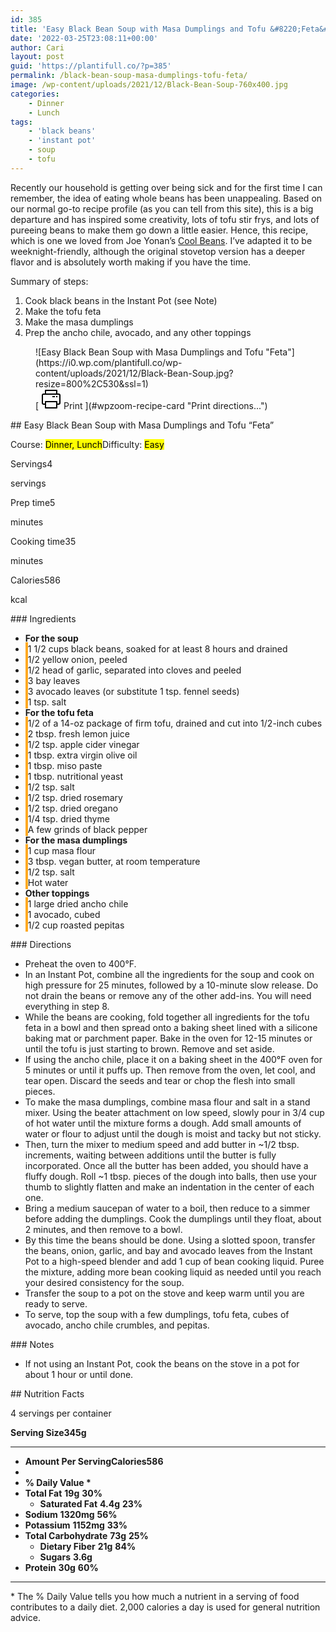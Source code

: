 ```yaml
---
id: 385
title: 'Easy Black Bean Soup with Masa Dumplings and Tofu &#8220;Feta&#8221;'
date: '2022-03-25T23:08:11+00:00'
author: Cari
layout: post
guid: 'https://plantifull.co/?p=385'
permalink: /black-bean-soup-masa-dumplings-tofu-feta/
image: /wp-content/uploads/2021/12/Black-Bean-Soup-760x400.jpg
categories:
    - Dinner
    - Lunch
tags:
    - 'black beans'
    - 'instant pot'
    - soup
    - tofu
---
```


Recently our household is getting over being sick and for the first time I can remember, the idea of eating whole beans has been unappealing. Based on our normal go-to recipe profile (as you can tell from this site), this is a big departure and has inspired some creativity, lots of tofu stir frys, and lots of pureeing beans to make them go down a little easier. Hence, this recipe, which is one we loved from Joe Yonan’s [Cool Beans](https://www.joeyonan.com/my-books/). I’ve adapted it to be weeknight-friendly, although the original stovetop version has a deeper flavor and is absolutely worth making if you have the time.

Summary of steps:

1. Cook black beans in the Instant Pot (see Note)
2. Make the tofu feta
3. Make the masa dumplings
4. Prep the ancho chile, avocado, and any other toppings

<div class="wp-block-wpzoom-recipe-card-block-recipe-card header-content-align-left block-alignment-left recipe-card-noimage is-style-newdesign" id="wpzoom-recipe-card"><div class="recipe-card-image"> <figure> ![Easy Black Bean Soup with Masa Dumplings and Tofu "Feta"](https://i0.wp.com/plantifull.co/wp-content/uploads/2021/12/Black-Bean-Soup.jpg?resize=800%2C530&ssl=1) <figcaption><div class="wpzoom-recipe-card-print-link"> [ <svg class="wpzoom-rcb-icon-print-link" height="32" viewbox="0 0 32 32" width="32" xmlns="http://www.w3.org/2000/svg"> <g data-name="Layer 55" id="Layer_55"> <path class="wpzoom-rcb-print-icon" d="M28,25H25a1,1,0,0,1,0-2h3a1,1,0,0,0,1-1V10a1,1,0,0,0-1-1H4a1,1,0,0,0-1,1V22a1,1,0,0,0,1,1H7a1,1,0,0,1,0,2H4a3,3,0,0,1-3-3V10A3,3,0,0,1,4,7H28a3,3,0,0,1,3,3V22A3,3,0,0,1,28,25Z"></path> <path class="wpzoom-rcb-print-icon" d="M25,31H7a1,1,0,0,1-1-1V20a1,1,0,0,1,1-1H25a1,1,0,0,1,1,1V30A1,1,0,0,1,25,31ZM8,29H24V21H8Z"></path> <path class="wpzoom-rcb-print-icon" d="M25,9a1,1,0,0,1-1-1V3H8V8A1,1,0,0,1,6,8V2A1,1,0,0,1,7,1H25a1,1,0,0,1,1,1V8A1,1,0,0,1,25,9Z"></path> <rect class="wpzoom-rcb-print-icon" height="2" width="2" x="24" y="11"></rect> <rect class="wpzoom-rcb-print-icon" height="2" width="4" x="18" y="11"></rect> </g> </svg> <span>Print</span> ](#wpzoom-recipe-card "Print directions...") </div> </figcaption> </figure> </div><div class="recipe-card-heading">## Easy Black Bean Soup with Masa Dumplings and Tofu “Feta”

<span class="recipe-card-course">Course: <mark>Dinner, Lunch</mark></span><span class="recipe-card-difficulty">Difficulty: <mark>Easy</mark></span></div><div class="recipe-card-details"><div class="details-items"><div class="detail-item detail-item-0"><span class="detail-item-icon oldicon oldicon-food" style="color: #FFA921;"></span><span class="detail-item-label">Servings</span>4

<span class="detail-item-unit">servings</span></div><div class="detail-item detail-item-1"><span class="detail-item-icon oldicon oldicon-clock" style="color: #FFA921;"></span><span class="detail-item-label">Prep time</span>5

<span class="detail-item-unit">minutes</span></div><div class="detail-item detail-item-2"><span class="detail-item-icon foodicons foodicons-cooking-food-in-a-hot-casserole" style="color: #FFA921;"></span><span class="detail-item-label">Cooking time</span>35

<span class="detail-item-unit">minutes</span></div><div class="detail-item detail-item-3"><span class="detail-item-icon foodicons foodicons-fire-flames" style="color: #FFA921;"></span><span class="detail-item-label">Calories</span>586

<span class="detail-item-unit">kcal</span></div></div></div><div class="recipe-card-ingredients">### Ingredients

- **For the soup**
- <span class="tick-circle" style="border: 2px solid #FFA921;"></span><span class="wpzoom-rcb-ingredient-name">1 1/2 cups black beans, soaked for at least 8 hours and drained</span>
- <span class="tick-circle" style="border: 2px solid #FFA921;"></span><span class="wpzoom-rcb-ingredient-name">1/2 yellow onion, peeled</span>
- <span class="tick-circle" style="border: 2px solid #FFA921;"></span><span class="wpzoom-rcb-ingredient-name">1/2 head of garlic, separated into cloves and peeled</span>
- <span class="tick-circle" style="border: 2px solid #FFA921;"></span><span class="wpzoom-rcb-ingredient-name">3 bay leaves</span>
- <span class="tick-circle" style="border: 2px solid #FFA921;"></span><span class="wpzoom-rcb-ingredient-name">3 avocado leaves (or substitute 1 tsp. fennel seeds)</span>
- <span class="tick-circle" style="border: 2px solid #FFA921;"></span><span class="wpzoom-rcb-ingredient-name">1 tsp. salt</span>
- **For the tofu feta**
- <span class="tick-circle" style="border: 2px solid #FFA921;"></span><span class="wpzoom-rcb-ingredient-name">1/2 of a 14-oz package of firm tofu, drained and cut into 1/2-inch cubes</span>
- <span class="tick-circle" style="border: 2px solid #FFA921;"></span><span class="wpzoom-rcb-ingredient-name">2 tbsp. fresh lemon juice</span>
- <span class="tick-circle" style="border: 2px solid #FFA921;"></span><span class="wpzoom-rcb-ingredient-name">1/2 tsp. apple cider vinegar</span>
- <span class="tick-circle" style="border: 2px solid #FFA921;"></span><span class="wpzoom-rcb-ingredient-name">1 tbsp. extra virgin olive oil</span>
- <span class="tick-circle" style="border: 2px solid #FFA921;"></span><span class="wpzoom-rcb-ingredient-name">1 tbsp. miso paste</span>
- <span class="tick-circle" style="border: 2px solid #FFA921;"></span><span class="wpzoom-rcb-ingredient-name">1 tbsp. nutritional yeast</span>
- <span class="tick-circle" style="border: 2px solid #FFA921;"></span><span class="wpzoom-rcb-ingredient-name">1/2 tsp. salt</span>
- <span class="tick-circle" style="border: 2px solid #FFA921;"></span><span class="wpzoom-rcb-ingredient-name">1/2 tsp. dried rosemary</span>
- <span class="tick-circle" style="border: 2px solid #FFA921;"></span><span class="wpzoom-rcb-ingredient-name">1/2 tsp. dried oregano</span>
- <span class="tick-circle" style="border: 2px solid #FFA921;"></span><span class="wpzoom-rcb-ingredient-name">1/4 tsp. dried thyme</span>
- <span class="tick-circle" style="border: 2px solid #FFA921;"></span><span class="wpzoom-rcb-ingredient-name">A few grinds of black pepper</span>
- **For the masa dumplings**
- <span class="tick-circle" style="border: 2px solid #FFA921;"></span><span class="wpzoom-rcb-ingredient-name">1 cup masa flour</span>
- <span class="tick-circle" style="border: 2px solid #FFA921;"></span><span class="wpzoom-rcb-ingredient-name">3 tbsp. vegan butter, at room temperature</span>
- <span class="tick-circle" style="border: 2px solid #FFA921;"></span><span class="wpzoom-rcb-ingredient-name">1/2 tsp. salt</span>
- <span class="tick-circle" style="border: 2px solid #FFA921;"></span><span class="wpzoom-rcb-ingredient-name">Hot water</span>
- **Other toppings**
- <span class="tick-circle" style="border: 2px solid #FFA921;"></span><span class="wpzoom-rcb-ingredient-name">1 large dried ancho chile</span>
- <span class="tick-circle" style="border: 2px solid #FFA921;"></span><span class="wpzoom-rcb-ingredient-name">1 avocado, cubed</span>
- <span class="tick-circle" style="border: 2px solid #FFA921;"></span><span class="wpzoom-rcb-ingredient-name">1/2 cup roasted pepitas</span>

</div><div class="recipe-card-directions">### Directions

- Preheat the oven to 400°F.
- In an Instant Pot, combine all the ingredients for the soup and cook on high pressure for 25 minutes, followed by a 10-minute slow release. Do not drain the beans or remove any of the other add-ins. You will need everything in step 8.
- While the beans are cooking, fold together all ingredients for the tofu feta in a bowl and then spread onto a baking sheet lined with a silicone baking mat or parchment paper. Bake in the oven for 12-15 minutes or until the tofu is just starting to brown. Remove and set aside.
- If using the ancho chile, place it on a baking sheet in the 400°F oven for 5 minutes or until it puffs up. Then remove from the oven, let cool, and tear open. Discard the seeds and tear or chop the flesh into small pieces.
- To make the masa dumplings, combine masa flour and salt in a stand mixer. Using the beater attachment on low speed, slowly pour in 3/4 cup of hot water until the mixture forms a dough. Add small amounts of water or flour to adjust until the dough is moist and tacky but not sticky.
- Then, turn the mixer to medium speed and add butter in ~1/2 tbsp. increments, waiting between additions until the butter is fully incorporated. Once all the butter has been added, you should have a fluffy dough. Roll ~1 tbsp. pieces of the dough into balls, then use your thumb to slightly flatten and make an indentation in the center of each one.
- Bring a medium saucepan of water to a boil, then reduce to a simmer before adding the dumplings. Cook the dumplings until they float, about 2 minutes, and then remove to a bowl.
- By this time the beans should be done. Using a slotted spoon, transfer the beans, onion, garlic, and bay and avocado leaves from the Instant Pot to a high-speed blender and add 1 cup of bean cooking liquid. Puree the mixture, adding more bean cooking liquid as needed until you reach your desired consistency for the soup.
- Transfer the soup to a pot on the stove and keep warm until you are ready to serve.
- To serve, top the soup with a few dumplings, tofu feta, cubes of avocado, ancho chile crumbles, and pepitas.

</div><div class="recipe-card-notes">### Notes

- If not using an Instant Pot, cook the beans on the stove in a pot for about 1 hour or until done.

 </div><script type="application/ld+json">{"@context":"https:\/\/schema.org","@type":"Recipe","name":"Easy Black Bean Soup with Masa Dumplings and Tofu u0022Fetau0022","image":["https:\/\/plantifull.co\/wp-content\/uploads\/2021\/12\/Black-Bean-Soup.jpg","https:\/\/plantifull.co\/wp-content\/uploads\/2021\/12\/Black-Bean-Soup-500x500.jpg","https:\/\/plantifull.co\/wp-content\/uploads\/2021\/12\/Black-Bean-Soup-500x375.jpg","https:\/\/plantifull.co\/wp-content\/uploads\/2021\/12\/Black-Bean-Soup-480x270.jpg"],"description":"","keywords":["black beans","instant pot","soup","tofu"],"author":{"@type":"Person","name":"Cari"},"datePublished":"2022-03-25T23:08:11+00:00","prepTime":"PT5M","cookTime":"PT35M","totalTime":"PT40M","recipeCategory":["Dinner","Lunch"],"recipeCuisine":[],"recipeYield":["4","4 servings"],"nutrition":{"@type":"NutritionInformation","calories":"586 cal"},"recipeIngredient":["1 1\/2 cups black beans, soaked for at least 8 hours and drained","1\/2 yellow onion, peeled","1\/2 head of garlic, separated into cloves and peeled","3 bay leaves","3 avocado leaves (or substitute 1 tsp. fennel seeds)","1 tsp. salt","1\/2 of a 14-oz package of firm tofu, drained and cut into 1\/2-inch cubes","2 tbsp. fresh lemon juice","1\/2 tsp. apple cider vinegar","1 tbsp. extra virgin olive oil","1 tbsp. miso paste","1 tbsp. nutritional yeast","1\/2 tsp. salt","1\/2 tsp. dried rosemary","1\/2 tsp. dried oregano","1\/4 tsp. dried thyme","A few grinds of black pepper","1 cup masa flour","3 tbsp. vegan butter, at room temperature","1\/2 tsp. salt","Hot water","1 large dried ancho chile","1 avocado, cubed","1\/2 cup roasted pepitas"],"recipeInstructions":[{"@type":"HowToStep","name":"Preheat the oven to 400°F.","text":"Preheat the oven to 400°F.","url":"https:\/\/plantifull.co\/black-bean-soup-masa-dumplings-tofu-feta\/#wpzoom-rcb-direction-step-0","image":""},{"@type":"HowToStep","name":"In an Instant Pot, combine all the ingredients for the soup and cook on high pressure for 25 minutes, followed by a 10-minute slow release. Do not drain the beans or remove any of the other add-ins. You will need everything in step 8.","text":"In an Instant Pot, combine all the ingredients for the soup and cook on high pressure for 25 minutes, followed by a 10-minute slow release. Do not drain the beans or remove any of the other add-ins. You will need everything in step 8.","url":"https:\/\/plantifull.co\/black-bean-soup-masa-dumplings-tofu-feta\/#wpzoom-rcb-direction-step-27","image":""},{"@type":"HowToStep","name":"While the beans are cooking, fold together all ingredients for the tofu feta in a bowl and then spread onto a baking sheet lined with a silicone baking mat or parchment paper. Bake in the oven for 12-15 minutes or until the tofu is just starting to brown. Remove and set aside.","text":"While the beans are cooking, fold together all ingredients for the tofu feta in a bowl and then spread onto a baking sheet lined with a silicone baking mat or parchment paper. Bake in the oven for 12-15 minutes or until the tofu is just starting to brown. Remove and set aside.","url":"https:\/\/plantifull.co\/black-bean-soup-masa-dumplings-tofu-feta\/#wpzoom-rcb-direction-step-262","image":""},{"@type":"HowToStep","name":"If using the ancho chile, place it on a baking sheet in the 400°F oven for 5 minutes or until it puffs up. Then remove from the oven, let cool, and tear open. Discard the seeds and tear or chop the flesh into small pieces.","text":"If using the ancho chile, place it on a baking sheet in the 400°F oven for 5 minutes or until it puffs up. Then remove from the oven, let cool, and tear open. Discard the seeds and tear or chop the flesh into small pieces.","url":"https:\/\/plantifull.co\/black-bean-soup-masa-dumplings-tofu-feta\/#wpzoom-rcb-direction-step-540","image":""},{"@type":"HowToStep","name":"To make the masa dumplings, combine masa flour and salt in a stand mixer. Using the beater attachment on low speed, slowly pour in 3\/4 cup of hot water until the mixture forms a dough. Add small amounts of water or flour to adjust until the dough is moist and tacky but not sticky.","text":"To make the masa dumplings, combine masa flour and salt in a stand mixer. Using the beater attachment on low speed, slowly pour in 3\/4 cup of hot water until the mixture forms a dough. Add small amounts of water or flour to adjust until the dough is moist and tacky but not sticky.","url":"https:\/\/plantifull.co\/black-bean-soup-masa-dumplings-tofu-feta\/#wpzoom-rcb-direction-step-763","image":""},{"@type":"HowToStep","name":"Then, turn the mixer to medium speed and add butter in ~1\/2 tbsp. increments, waiting between additions until the butter is fully incorporated. Once all the butter has been added, you should have a fluffy dough. Roll ~1 tbsp. pieces of the dough into balls, then use your thumb to slightly flatten and make an indentation in the center of each one.","text":"Then, turn the mixer to medium speed and add butter in ~1\/2 tbsp. increments, waiting between additions until the butter is fully incorporated. Once all the butter has been added, you should have a fluffy dough. Roll ~1 tbsp. pieces of the dough into balls, then use your thumb to slightly flatten and make an indentation in the center of each one.","url":"https:\/\/plantifull.co\/black-bean-soup-masa-dumplings-tofu-feta\/#wpzoom-rcb-direction-step-1045","image":""},{"@type":"HowToStep","name":"Bring a medium saucepan of water to a boil, then reduce to a simmer before adding the dumplings. Cook the dumplings until they float, about 2 minutes, and then remove to a bowl.","text":"Bring a medium saucepan of water to a boil, then reduce to a simmer before adding the dumplings. Cook the dumplings until they float, about 2 minutes, and then remove to a bowl.","url":"https:\/\/plantifull.co\/black-bean-soup-masa-dumplings-tofu-feta\/#wpzoom-rcb-direction-step-1394","image":""},{"@type":"HowToStep","name":"By this time the beans should be done. Using a slotted spoon, transfer the beans, onion, garlic, and bay and avocado leaves from the Instant Pot to a high-speed blender and add 1 cup of bean cooking liquid. Puree the mixture, adding more bean cooking liquid as needed until you reach your desired consistency for the soup.","text":"By this time the beans should be done. Using a slotted spoon, transfer the beans, onion, garlic, and bay and avocado leaves from the Instant Pot to a high-speed blender and add 1 cup of bean cooking liquid. Puree the mixture, adding more bean cooking liquid as needed until you reach your desired consistency for the soup.","url":"https:\/\/plantifull.co\/black-bean-soup-masa-dumplings-tofu-feta\/#wpzoom-rcb-direction-step-1572","image":""},{"@type":"HowToStep","name":"Transfer the soup to a pot on the stove and keep warm until you are ready to serve.","text":"Transfer the soup to a pot on the stove and keep warm until you are ready to serve.","url":"https:\/\/plantifull.co\/black-bean-soup-masa-dumplings-tofu-feta\/#wpzoom-rcb-direction-step-1895","image":""},{"@type":"HowToStep","name":"To serve, top the soup with a few dumplings, tofu feta, cubes of avocado, ancho chile crumbles, and pepitas.","text":"To serve, top the soup with a few dumplings, tofu feta, cubes of avocado, ancho chile crumbles, and pepitas.","url":"https:\/\/plantifull.co\/black-bean-soup-masa-dumplings-tofu-feta\/#wpzoom-rcb-direction-step-1979","image":""}]}</script></div><div class="layout-orientation-vertical" id="wpzoom-recipe-nutrition"><div class="wp-block-wpzoom-recipe-card-block-nutrition ">## Nutrition Facts

<span class="nutrition-facts-serving">4 servings per container</span>

**Serving Size345g**

- - - - - -

- **Amount Per ServingCalories586**
- 
- **% Daily Value \***
- **Total Fat** **19g** **<span class="nutrition-facts-percent">30</span>%**
    - **Saturated Fat** **4.4g** **<span class="nutrition-facts-percent">23</span>%**
- **Sodium** **1320mg** **<span class="nutrition-facts-percent">56</span>%**
- **Potassium** **1152mg** **<span class="nutrition-facts-percent">33</span>%**
- **Total Carbohydrate** **73g** **<span class="nutrition-facts-percent">25</span>%**
    - **Dietary Fiber** **21g** **<span class="nutrition-facts-percent">84</span>%**
    - **Sugars** **3.6g**
- **Protein** **30g** **<span class="nutrition-facts-percent">60</span>%**

- - - - - -


\* The % Daily Value tells you how much a nutrient in a serving of food contributes to a daily diet. 2,000 calories a day is used for general nutrition advice.

</div></div>